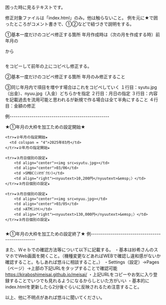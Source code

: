 困った時に見るテキストです。

修正対象ファイルは「index.html」のみ。他は触らないこと。
例を元に★で囲ったところがコメント書きで、①②などで紐づきで説明をする。


①基本一度だけのコピペ修正する箇所
年月作成時は（次の月を作成する時）前年月の
<table>から</table>をコピーして前年の上にコピペし修正する。

②基本一度だけのコピペ修正する箇所
年月のみ修正すること

③同じ年月内で項目を増やす場合はこれをコピペしていく
１行目：syutu.jpg（出金）、nyuu.jpg（入金）どちらかを指定
２行目：月日の指定
３行目：内容を記載過去を流用可能と思われるが新規で作る場合は全て半角にすること
４行目：金額の修正

例--------------------------------------------------
<table>★①年月の大枠を加工ための設定開始★

    <tr>★②年月の指定開始★
      <td colspan = "4">2025年03月</td>
    </tr>★②年月の指定開始★

    <tr>★③月日個別の設定★
        <td align="center"><img src=syutu.jpg></td>
        <td align="center">03/06</td>
        <td >SMBC(ｼﾖｳｶﾞｸｶﾝ)</td>
        <td align="right"><nyuutext>10,200円</nyuutext>&emsp;〉</td>
    </tr>★③月日個別の設定★

    <tr>★③月日個別の設定★
        <td align="center"><img src=nyuu.jpg></td>
        <td align="center">03/05</td>
        <td >ATMﾆﾕｳｷﾝ</td>
        <td align="right"><nyuutext>130,000円</nyuutext>&emsp;〉</td>
    </tr>★③月日個別の設定★

</table>★①年月の大枠を加工ための設定終了★
例--------------------------------------------------


また、Ｗｅｂでの確認方法等について以下に記載する。
・基本は紗希さんのスマホでWeb画面を開くこと。（機種変更などあればWEBで確認し違和感がないか確認すること。もしあれば悠斗に相談すること。）
・Settings（設定）→Pages（ページ）→上部の下記URLをタップすることで確認可能
https://kiraboshimeisai.github.io/meisai/
・上記URLをコピーやお気に入り登録することでいつでも見れるようになるからしといた方がいい
・基本的にindex.htmlを更新したら2分後ぐらいに反映されるため注意すること。

以上、他に不明点があれば悠斗に聞いてください。
